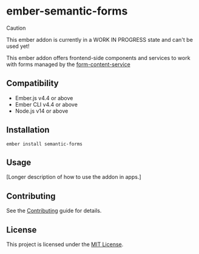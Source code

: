 # ember-semantic-forms

> [!CAUTION]
> This ember addon is currently in a WORK IN PROGRESS state and can't be used yet!

This ember addon offers frontend-side components and services to work with forms managed by the [form-content-service](https://github.com/lblod/form-content-service/)

## Compatibility

- Ember.js v4.4 or above
- Ember CLI v4.4 or above
- Node.js v14 or above

## Installation

```
ember install semantic-forms
```

## Usage

[Longer description of how to use the addon in apps.]

## Contributing

See the [Contributing](CONTRIBUTING.md) guide for details.

## License

This project is licensed under the [MIT License](LICENSE.md).
